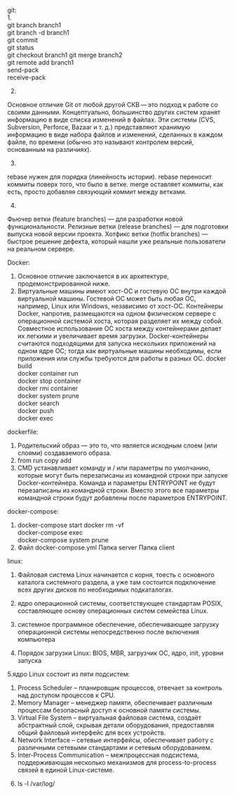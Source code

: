 git:  
1.  
git branch branch1  
git branch -d branch1  
git commit  
git status  
git checkout branch1  git merge branch2  
git remote add branch1  
send-pack  
receive-pack  
  
2.
Основное отличие Git от любой другой СКВ — это подход к работе со
 своими данными. Концептуально, большинство других систем хранят информацию в виде списка изменений в
 файлах. Эти системы (CVS, Subversion, Perforce, Bazaar и т. д.) представляют хранимую информацию в
 виде набора файлов и изменений, сделанных в каждом файле, по времени (обычно это называют контролем
 версий, основанным на различиях).

3.
rebase нужен для порядка (линейность истории). rebase переносит коммиты
 поверх того, что было в ветке. merge оставляет коммиты, как есть, просто добавляя
 связующий коммит между ветками.

4.
Фьючер ветки (feature branches) — для разработки новой функциональности.
Релизные ветки (release branches) — для подготовки выпуска новой версии проекта.
Хотфикс ветки (hotfix branches) — быстрое решение дефекта, который нашли уже реальные пользователи на реальном сервере.

Docker:
1. Основное отличие заключается в их архитектуре, продемонстрированной ниже.
2. Виртуальные машины имеют хост-ОС и гостевую ОС внутри каждой виртуальной машины. Гостевой ОС может
 быть любая ОС, например, Linux или Windows, независимо от хост-ОС. Контейнеры Docker, напротив,
 размещаются на одном физическом сервере с операционной системой хоста, которая разделяет их между
 собой. Совместное использование ОС хоста между контейнерами делает их легкими и увеличивает время
 загрузки. Docker-контейнеры считаются подходящими для запуска нескольких приложений на одном ядре
 ОС; тогда как виртуальные машины необходимы, если приложения или службы требуются для работы в разных ОС.
docker build  
docker container run  
docker stop container  
docker rmi container  
docker system prune  
docker search   
docker push  
docker exec  


dockerfile:
1. Родительский образ — это то, что является исходным слоем (или слоями) создаваемого образа.
2. from run copy add
3. CMD устанавливает команду и / или параметры по умолчанию, которые могут быть перезаписаны
 из командной строки при запуске Docker-контейнера. Команда и параметры ENTRYPOINT не
 будут перезаписаны из командной строки. Вместо этого все параметры командной строки
 будут добавлены после параметров ENTRYPOINT.

docker-compose:
1. docker-compose start   docker rm -vf  
docker-compose exec  
docker-compose system prune  
2. Файл docker-compose.yml Папка server Папка client  

linux:
1. Файловая система Linux начинается с корня, тоесть с основного каталога системного раздела,
 а уже там состоится подключение всех других дисков по необходимых подкаталогах.

2. ядро операционной системы, соответствующее стандартам POSIX, составляющее
 основу операционных систем семейства Linux.

3. системное программное обеспечение, обеспечивающее загрузку операционной
 системы непосредственно после включения компьютера

4. Порядок загрузки Linux: BIOS, MBR, загрузчик ОС, ядро, init, уровни запуска

5.ядро Linux состоит из пяти подсистем:
1) Process Scheduler – планировщик процессов, отвечает за контроль над доступом процессов к CPU.
2) Memory Manager – менеджер памяти, обеспечивает различным процессам безопасный доступ к основной памяти системы.
3) Virtual File System – виртуальная файловая система, создаёт абстрактный слой,
 скрывая детали оборудования, предоставляя общий файловый интерфейс для всех устройств.
4) Network Interface – сетевые интерфейсы, обеспечивает работу с различными сетевыми стандартами и сетевым оборудованием.
5) Inter-Process Communication – межпроцессная подсистема, поддерживающая несколько механизмов для
 process-to-process связей в единой Linux-системе.
6. ls -l /var/log/
